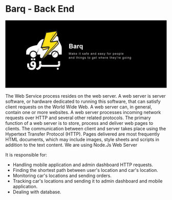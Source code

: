 # Barq - Back End
![logo](bc.jpg)

The Web Service process resides on the web server. A web server is server software, or hardware dedicated to running this software, that can satisfy client requests on the World Wide Web. A web server can, in general, contain one or more websites. A web server processes incoming network requests over HTTP and several other related protocols. The primary function of a web server is to store, process and deliver web pages to clients. The communication between client and server takes place using the Hypertext Transfer Protocol (HTTP). Pages delivered are most frequently HTML documents, which may include images, style sheets and scripts in addition to the text content. We are using Node.Js Web Server

It is responsible for:
* Handling mobile application and admin dashboard HTTP requests.
* Finding the shortest path between user's location and car's location.
* Monitoring car's locations and sending orders.
* Tracking car's locations and sending it to admin dashboard and mobile application.
* Dealing with database.
